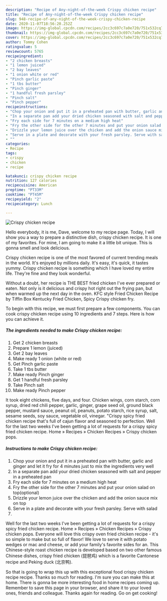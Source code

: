 ```yaml
---
description: "Recipe of Any-night-of-the-week Crispy chicken recipe"
title: "Recipe of Any-night-of-the-week Crispy chicken recipe"
slug: 948-recipe-of-any-night-of-the-week-crispy-chicken-recipe
date: 2020-11-07T18:56:20.252Z
image: https://img-global.cpcdn.com/recipes/2cc3c697c7a0e720/751x532cq70/crispy-chicken-recipe-recipe-main-photo.jpg
thumbnail: https://img-global.cpcdn.com/recipes/2cc3c697c7a0e720/751x532cq70/crispy-chicken-recipe-recipe-main-photo.jpg
cover: https://img-global.cpcdn.com/recipes/2cc3c697c7a0e720/751x532cq70/crispy-chicken-recipe-recipe-main-photo.jpg
author: Tommy Cohen
ratingvalue: 5
reviewcount: 5765
recipeingredient:
- "2 chicken breasts"
- "1 lemon juiced"
- "2 bay leaves"
- "1 onion white or red"
- "Pinch garlic paste"
- "1 tbs butter"
- "Pinch ginger"
- "1 handful fresh parsley"
- "Pinch salt"
- "Pinch pepper"
recipeinstructions:
- "Chop your onion and put it in a preheated pan with butter, garlic and ginger and let it fry for 4 minutes just to mix the ingredients very well"
- "In a separate pan add your dried chicken seasoned with salt and pepper in a preheated pan"
- "Fry each side for 7 minutes on a medium high heat"
- "Fry the other side for the other 7 minutes and put your onion salad on top(optional)"
- "Drizzle your lemon juice over the chicken and add the onion sauce mix on top"
- "Serve in a plate and decorate with your fresh parsley. Serve with salad"
- ""
categories:
- Recipe
tags:
- crispy
- chicken
- recipe

katakunci: crispy chicken recipe 
nutrition: 127 calories
recipecuisine: American
preptime: "PT33M"
cooktime: "PT45M"
recipeyield: "2"
recipecategory: Lunch

---
```



![Crispy chicken recipe](https://img-global.cpcdn.com/recipes/2cc3c697c7a0e720/751x532cq70/crispy-chicken-recipe-recipe-main-photo.jpg)

Hello everybody, it is me, Dave, welcome to my recipe page. Today, I will show you a way to prepare a distinctive dish, crispy chicken recipe. It is one of my favorites. For mine, I am going to make it a little bit unique. This is gonna smell and look delicious.

Crispy chicken recipe is one of the most favored of current trending meals in the world. It's enjoyed by millions daily. It's easy, it's quick, it tastes yummy. Crispy chicken recipe is something which I have loved my entire life. They're fine and they look wonderful.

Without a doubt, her recipe is THE BEST fried chicken I&#39;ve ever prepared or eaten. Not only is it delicious and crispy hot right out the frying pan, but when warmed up the next day in the oven. KFC style Fried Chicken Recipe by Tiffin Box Kentucky Fried Chicken, Spicy Crispy chicken fry.


To begin with this recipe, we must first prepare a few components. You can cook crispy chicken recipe using 10 ingredients and 7 steps. Here is how you can achieve it.

<!--inarticleads1-->

##### The ingredients needed to make Crispy chicken recipe:

1. Get 2 chicken breasts
1. Prepare 1 lemon (juiced)
1. Get 2 bay leaves
1. Make ready 1 onion (white or red)
1. Get Pinch garlic paste
1. Take 1 tbs butter
1. Make ready Pinch ginger
1. Get 1 handful fresh parsley
1. Take Pinch salt
1. Make ready Pinch pepper


It took eight chickens, five days, and four. Chicken wings, corn starch, corn syrup, dried red chili pepper, garlic, ginger, grape seed oil, ground black pepper, mustard sauce, peanut oil, peanuts, potato starch, rice syrup, salt, sesame seeds, soy sauce, vegetable oil, vinegar. &#34;Crispy spicy fried chicken recipe that&#39;s full of cajun flavor and seasoned to perfection. Well for the last two weeks I&#39;ve been getting a lot of requests for a crispy spicy fried chicken recipe. Home » Recipes » Chicken Recipes » Crispy chicken pops. 

<!--inarticleads2-->

##### Instructions to make Crispy chicken recipe:

1. Chop your onion and put it in a preheated pan with butter, garlic and ginger and let it fry for 4 minutes just to mix the ingredients very well
1. In a separate pan add your dried chicken seasoned with salt and pepper in a preheated pan
1. Fry each side for 7 minutes on a medium high heat
1. Fry the other side for the other 7 minutes and put your onion salad on top(optional)
1. Drizzle your lemon juice over the chicken and add the onion sauce mix on top
1. Serve in a plate and decorate with your fresh parsley. Serve with salad
1. 


Well for the last two weeks I&#39;ve been getting a lot of requests for a crispy spicy fried chicken recipe. Home » Recipes » Chicken Recipes » Crispy chicken pops. Everyone will love this crispy oven fried chicken recipe - it&#39;s so simple to make but so full of flavor! We love to serve it with potato wedges or mac and cheese, or add your family&#39;s favorite sides for an. This Chinese-style roast chicken recipe is developed based on two other famous Chinese dishes, crispy fried chicken (琵琶鸡) which is a favorite Cantonese recipe and Peking duck (北京鸭). 

So that is going to wrap this up with this exceptional food crispy chicken recipe recipe. Thanks so much for reading. I'm sure you can make this at home. There is gonna be more interesting food in home recipes coming up. Remember to save this page in your browser, and share it to your loved ones, friends and colleague. Thanks again for reading. Go on get cooking!
